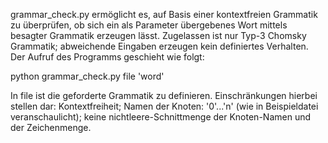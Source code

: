 grammar_check.py ermöglicht es, auf Basis einer kontextfreien Grammatik zu überprüfen, ob sich ein als Parameter übergebenes Wort mittels besagter
Grammatik erzeugen lässt.
Zugelassen ist nur Typ-3 Chomsky Grammatik; abweichende Eingaben erzeugen kein definiertes Verhalten.
Der Aufruf des Programms geschieht wie folgt:

python grammar_check.py file 'word'

In file ist die geforderte Grammatik zu definieren.
Einschränkungen hierbei stellen dar:
  Kontextfreiheit; Namen der Knoten: '0'...'n' (wie in Beispieldatei veranschaulicht); keine nichtleere-Schnittmenge der Knoten-Namen und der 
  Zeichenmenge.
